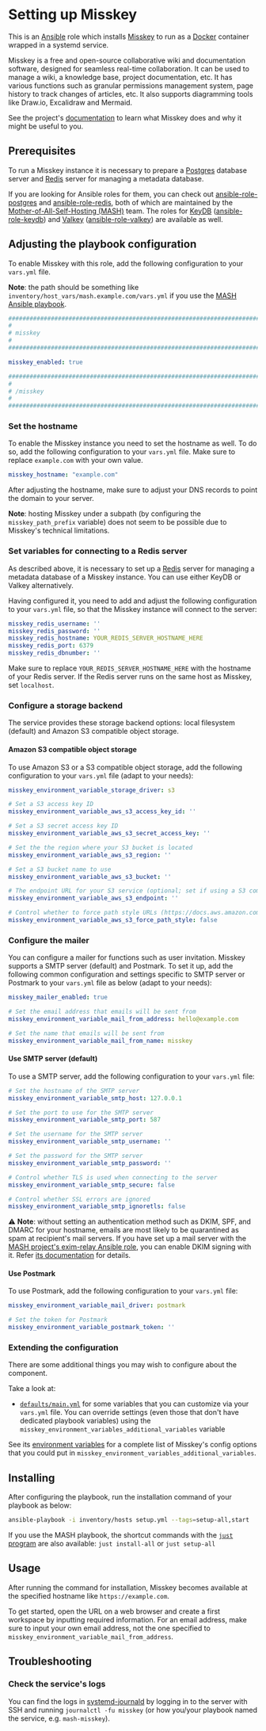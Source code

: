 <!--
SPDX-FileCopyrightText: 2020 - 2024 MDAD project contributors
SPDX-FileCopyrightText: 2020 - 2024 Slavi Pantaleev
SPDX-FileCopyrightText: 2020 Aaron Raimist
SPDX-FileCopyrightText: 2020 Chris van Dijk
SPDX-FileCopyrightText: 2020 Dominik Zajac
SPDX-FileCopyrightText: 2020 Mickaël Cornière
SPDX-FileCopyrightText: 2022 François Darveau
SPDX-FileCopyrightText: 2022 Julian Foad
SPDX-FileCopyrightText: 2022 Warren Bailey
SPDX-FileCopyrightText: 2023 Antonis Christofides
SPDX-FileCopyrightText: 2023 Felix Stupp
SPDX-FileCopyrightText: 2023 Pierre 'McFly' Marty
SPDX-FileCopyrightText: 2024 - 2025 Suguru Hirahara

SPDX-License-Identifier: AGPL-3.0-or-later
-->

# Setting up Misskey

This is an [Ansible](https://www.ansible.com/) role which installs [Misskey](https://misskey.com/) to run as a [Docker](https://www.docker.com/) container wrapped in a systemd service.

Misskey is a free and open-source collaborative wiki and documentation software, designed for seamless real-time collaboration. It can be used to manage a wiki, a knowledge base, project documentation, etc. It has various functions such as granular permissions management system, page history to track changes of articles, etc. It also supports diagramming tools like Draw.io, Excalidraw and Mermaid.

See the project's [documentation](https://misskey.com/docs/) to learn what Misskey does and why it might be useful to you.

## Prerequisites

To run a Misskey instance it is necessary to prepare a [Postgres](https://www.postgresql.org/) database server and [Redis](https://redis.io/) server for managing a metadata database.

If you are looking for Ansible roles for them, you can check out [ansible-role-postgres](https://github.com/mother-of-all-self-hosting/ansible-role-postgres) and [ansible-role-redis](https://github.com/mother-of-all-self-hosting/ansible-role-redis), both of which are maintained by the [Mother-of-All-Self-Hosting (MASH)](https://github.com/mother-of-all-self-hosting) team. The roles for [KeyDB](https://keydb.dev/) ([ansible-role-keydb](https://github.com/mother-of-all-self-hosting/ansible-role-keydb)) and [Valkey](https://valkey.io/) ([ansible-role-valkey](https://github.com/mother-of-all-self-hosting/ansible-role-valkey)) are available as well.

## Adjusting the playbook configuration

To enable Misskey with this role, add the following configuration to your `vars.yml` file.

**Note**: the path should be something like `inventory/host_vars/mash.example.com/vars.yml` if you use the [MASH Ansible playbook](https://github.com/mother-of-all-self-hosting/mash-playbook).

```yaml
########################################################################
#                                                                      #
# misskey                                                              #
#                                                                      #
########################################################################

misskey_enabled: true

########################################################################
#                                                                      #
# /misskey                                                             #
#                                                                      #
########################################################################
```

### Set the hostname

To enable the Misskey instance you need to set the hostname as well. To do so, add the following configuration to your `vars.yml` file. Make sure to replace `example.com` with your own value.

```yaml
misskey_hostname: "example.com"
```

After adjusting the hostname, make sure to adjust your DNS records to point the domain to your server.

**Note**: hosting Misskey under a subpath (by configuring the `misskey_path_prefix` variable) does not seem to be possible due to Misskey's technical limitations.

### Set variables for connecting to a Redis server

As described above, it is necessary to set up a [Redis](https://redis.io/) server for managing a metadata database of a Misskey instance. You can use either KeyDB or Valkey alternatively.

Having configured it, you need to add and adjust the following configuration to your `vars.yml` file, so that the Misskey instance will connect to the server:

```yaml
misskey_redis_username: ''
misskey_redis_password: ''
misskey_redis_hostname: YOUR_REDIS_SERVER_HOSTNAME_HERE
misskey_redis_port: 6379
misskey_redis_dbnumber: ''
```

Make sure to replace `YOUR_REDIS_SERVER_HOSTNAME_HERE` with the hostname of your Redis server. If the Redis server runs on the same host as Misskey, set `localhost`.

### Configure a storage backend

The service provides these storage backend options: local filesystem (default) and Amazon S3 compatible object storage.

#### Amazon S3 compatible object storage

To use Amazon S3 or a S3 compatible object storage, add the following configuration to your `vars.yml` file (adapt to your needs):

```yaml
misskey_environment_variable_storage_driver: s3

# Set a S3 access key ID
misskey_environment_variable_aws_s3_access_key_id: ''

# Set a S3 secret access key ID
misskey_environment_variable_aws_s3_secret_access_key: ''

# Set the the region where your S3 bucket is located
misskey_environment_variable_aws_s3_region: ''

# Set a S3 bucket name to use
misskey_environment_variable_aws_s3_bucket: ''

# The endpoint URL for your S3 service (optional; set if using a S3 compatible storage like Wasabi and Storj)
misskey_environment_variable_aws_s3_endpoint: ''

# Control whether to force path style URLs (https://docs.aws.amazon.com/AWSJavaScriptSDK/latest/AWS/Config.html#s3ForcePathStyle-property) for S3 objects
misskey_environment_variable_aws_s3_force_path_style: false
```

### Configure the mailer

You can configure a mailer for functions such as user invitation. Misskey supports a SMTP server (default) and Postmark. To set it up, add the following common configuration and settings specific to SMTP server or Postmark to your `vars.yml` file as below (adapt to your needs):

```yaml
misskey_mailer_enabled: true

# Set the email address that emails will be sent from
misskey_environment_variable_mail_from_address: hello@example.com

# Set the name that emails will be sent from
misskey_environment_variable_mail_from_name: misskey
```

#### Use SMTP server (default)

To use a SMTP server, add the following configuration to your `vars.yml` file:

```yaml
# Set the hostname of the SMTP server
misskey_environment_variable_smtp_host: 127.0.0.1

# Set the port to use for the SMTP server
misskey_environment_variable_smtp_port: 587

# Set the username for the SMTP server
misskey_environment_variable_smtp_username: ''

# Set the password for the SMTP server
misskey_environment_variable_smtp_password: ''

# Control whether TLS is used when connecting to the server
misskey_environment_variable_smtp_secure: false

# Control whether SSL errors are ignored
misskey_environment_variable_smtp_ignoretls: false
```

⚠️ **Note**: without setting an authentication method such as DKIM, SPF, and DMARC for your hostname, emails are most likely to be quarantined as spam at recipient's mail servers. If you have set up a mail server with the [MASH project's exim-relay Ansible role](https://github.com/mother-of-all-self-hosting/ansible-role-exim-relay), you can enable DKIM signing with it. Refer [its documentation](https://github.com/mother-of-all-self-hosting/ansible-role-exim-relay/blob/main/docs/configuring-exim-relay.md#enable-dkim-support-optional) for details.

#### Use Postmark

To use Postmark, add the following configuration to your `vars.yml` file:

```yaml
misskey_environment_variable_mail_driver: postmark

# Set the token for Postmark
misskey_environment_variable_postmark_token: ''
```

### Extending the configuration

There are some additional things you may wish to configure about the component.

Take a look at:

- [`defaults/main.yml`](../defaults/main.yml) for some variables that you can customize via your `vars.yml` file. You can override settings (even those that don't have dedicated playbook variables) using the `misskey_environment_variables_additional_variables` variable

See its [environment variables](https://misskey.com/docs/self-hosting/environment-variables) for a complete list of Misskey's config options that you could put in `misskey_environment_variables_additional_variables`.

## Installing

After configuring the playbook, run the installation command of your playbook as below:

```sh
ansible-playbook -i inventory/hosts setup.yml --tags=setup-all,start
```

If you use the MASH playbook, the shortcut commands with the [`just` program](https://github.com/mother-of-all-self-hosting/mash-playbook/blob/main/docs/just.md) are also available: `just install-all` or `just setup-all`

## Usage

After running the command for installation, Misskey becomes available at the specified hostname like `https://example.com`.

To get started, open the URL on a web browser and create a first workspace by inputting required information. For an email address, make sure to input your own email address, not the one specified to `misskey_environment_variable_mail_from_address`.

## Troubleshooting

### Check the service's logs

You can find the logs in [systemd-journald](https://www.freedesktop.org/software/systemd/man/systemd-journald.service.html) by logging in to the server with SSH and running `journalctl -fu misskey` (or how you/your playbook named the service, e.g. `mash-misskey`).
